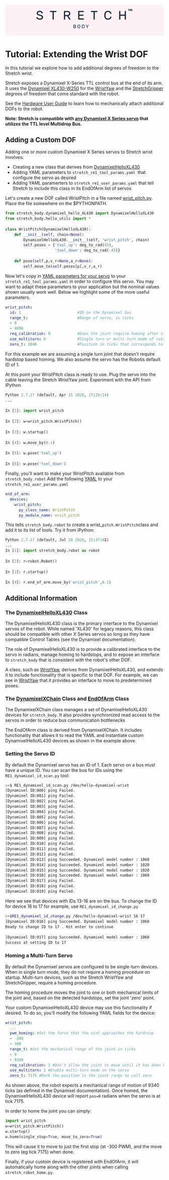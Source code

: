 ![](../../images/banner.png)

# Tutorial: Extending the Wrist DOF

In this tutorial we explore how to add additional degrees of freedom to the Stretch wrist. 

Stretch exposes a Dynamixel X-Series TTL control bus at the end of its arm. It uses the [Dynamixel XL430-W250](https://emanual.robotis.com/docs/en/dxl/x/xl430-w250/) for the [WristYaw](https://github.com/hello-robot/stretch_body/blob/master/body/stretch_body/wrist_yaw.py) and the [StretchGripper](https://github.com/hello-robot/stretch_body/blob/master/body/stretch_body/stretch_gripper.py)  degrees of freedom that come standard with the robot. 

See the [Hardware User Guide](https://docs.hello-robot.com/hardware_user_guide/#wrist) to learn how to mechanically attach additional DOFs to the robot.

**Note: Stretch is compatible with [any Dynamixel X Series servo](https://emanual.robotis.com/docs/en/dxl/x/) that utilizes the TTL level Multidrop Bus.**

## Adding a Custom DOF

Adding one or more custom Dynamixel X Series servos to Stretch wrist involves:

* Creating a new class that derives from [DynamixelHelloXL430](https://github.com/hello-robot/stretch_body/blob/master/body/stretch_body/dynamixel_hello_XL430.py)
* Adding YAML parameters to `stretch_re1_tool_params.yaml `that configure the servo as desired
* Adding YAML paramerters to `stretch_re1_user_params.yaml` that tell Stretch to include this class in its EndOfArm list of servos

Let's create a new DOF called WristPitch in a file named [wrist_pitch.py](./wrist_pitch.py).  Place the file somewhere on the $PYTHONPATH.

```python
from stretch_body.dynamixel_hello_XL430 import DynamixelHelloXL430
from stretch_body.hello_utils import *

class WristPitch(DynamixelHelloXL430):
    def __init__(self, chain=None):
        DynamixelHelloXL430.__init__(self, 'wrist_pitch', chain)
        self.poses = {'tool_up': deg_to_rad(45),
                      'tool_down': deg_to_rad(-45)}

    def pose(self,p,v_r=None,a_r=None):
        self.move_to(self.poses[p],v_r,a_r)
```

Now let's copy in [YAML parameters for your servo](./stretch_re1_tool_params.yaml) to your `stretch_re1_tool_params.yaml` in order to configure this servo. You may want to adapt these parameters to your application but the nominal values shown usually work well. Below we highlight some of the more useful parameters.

```yaml
wrist_pitch:
  id: 1							#ID on the Dynamixel bus
  range_t:						#Range of servo, in ticks
  - 0
  - 4096
  req_calibration: 0			#Does the joint require homing after startup
  use_multiturn: 0				#Single turn or multi-turn mode of rotation
  zero_t: 2048					#Position in ticks that corresponds to zero radians
```

For this example we are assuming a single turn joint that doesn't require hardstop based homing. We also assume the servo has the Robotis default ID of 1.

At this point your WristPitch class is ready to use. Plug the servo into the cable leaving the Stretch WristYaw joint. Experiment with the API from iPython

```python
Python 2.7.17 (default, Apr 15 2020, 17:20:14) 
...

In [1]: import wrist_pitch

In [2]: w=wrist_pitch.WristPitch()

In [3]: w.startup()

In [4]: w.move_by(0.1)

In [5]: w.pose('tool_up')

In [6]: w.pose('tool_down')
```

Finally, you'll want to make your WristPitch available from `stretch_body.robot` Add the following [YAML](./stretch_re1_user_params.yaml) to your `stretch_re1_user_params.yaml`

```yaml
end_of_arm:
  devices:
    wrist_pitch:
      py_class_name: WristPitch
      py_module_name: wrist_pitch
```

This tells `stretch_body.robot` to create a wrist_`pitch.WristPitch`class and add it to its list of tools. Try it from iPython:

```python
Python 2.7.17 (default, Jul 20 2020, 15:37:01)
...
In [1]: import stretch_body.robot as robot

In [2]: r=robot.Robot()

In [3]: r.startup()

In [4]: r.end_of_arm.move_by('wrist_pitch',0.1)

```



## Additional Information

### The [DynamixelHelloXL430](https://github.com/hello-robot/stretch_body/blob/master/body/stretch_body/dynamixel_hello_XL430.py) Class

The DynamixelHelloXL430 class is the primary interface to the Dynamixel servos of the robot. While named 'XL430' for legacy reasons, this class should be compatible with other X Series servos so long as they have compatible Control Tables (see the Dynamixel documentation).

The role of DynamixelHelloXL430 is to provide a calibrated interface to the servo in radians, manage homing to hardstops, and to expose an interface to `stretch_body` that is consistent with the robot's other DOF. 

A class, such as [WristYaw](https://github.com/hello-robot/stretch_body/blob/master/body/stretch_body/wrist_yaw.py), derives from DynamixelHelloXL430, and extends it to include functionality that is specific to that DOF. For example, we can see in  [WristYaw](https://github.com/hello-robot/stretch_body/blob/master/body/stretch_body/wrist_yaw.py) that it provides an interface to move to predetermined poses.  

### The [DynamixelXChain](https://github.com/hello-robot/stretch_body/blob/master/body/stretch_body/dynamixel_X_chain.py) Class and [EndOfArm](https://github.com/hello-robot/stretch_body/blob/master/body/stretch_body/end_of_arm.py) Class

The DynamixelXChain class manages a set of DynamixelHelloXL430 devices for `stretch_body`. It also provides synchronized read access to the servos in order to reduce  bus communication bottlenecks

The EndOfArm class is derived from DynamixelXChain. It includes functionality that allows it to read the YAML and instantiate custom DynamixelHelloXL430 devices as shown in the example above.

### Setting the Servo ID

By default the Dynamixel servo has an ID of 1. Each servo on a bus must have a unique ID. You can scan the bus for IDs using the `RE1_dynamixel_id_scan.py` tool:

```bash
>>$ RE1_dynamixel_id_scan.py /dev/hello-dynamixel-wrist 
[Dynamixel ID:000] ping Failed.
[Dynamixel ID:001] ping Failed.
[Dynamixel ID:002] ping Failed.
[Dynamixel ID:003] ping Failed.
[Dynamixel ID:004] ping Failed.
[Dynamixel ID:005] ping Failed.
[Dynamixel ID:006] ping Failed.
[Dynamixel ID:007] ping Failed.
[Dynamixel ID:008] ping Failed.
[Dynamixel ID:009] ping Failed.
[Dynamixel ID:010] ping Failed.
[Dynamixel ID:011] ping Failed.
[Dynamixel ID:012] ping Failed.
[Dynamixel ID:013] ping Succeeded. Dynamixel model number : 1060
[Dynamixel ID:014] ping Succeeded. Dynamixel model number : 1020
[Dynamixel ID:015] ping Succeeded. Dynamixel model number : 1020
[Dynamixel ID:016] ping Succeeded. Dynamixel model number : 1060
[Dynamixel ID:017] ping Failed.
[Dynamixel ID:018] ping Failed.
[Dynamixel ID:019] ping Failed.

```

Here we see that devices with IDs 13-16 are on the bus. To change the ID for device 16 to 17 for example, use `RE1_dynamixel_id_change.py`

```bash
>>$RE1_dynamixel_id_change.py /dev/hello-dynamixel-wrist 16 17
[Dynamixel ID:016] ping Succeeded. Dynamixel model number : 1060
Ready to change ID to 17 . Hit enter to continue

[Dynamixel ID:017] ping Succeeded. Dynamixel model number : 1060
Success at setting ID to 17
```



### Homing a Multi-Turn Servo

By default the Dynamixel servos are configured to be single-turn devices. When in single turn mode, they do not require a homing procedure on startup. Multi-turn devices, such as the Stretch WristYaw and StretchGripper, require a homing procedure.

The homing procedure moves the joint to one or both mechanical limits of the joint and, based on the detected hardstops, set the joint 'zero' point. 

Your custom DynamixelHelloXL430 device may use this functionality if desired. To do so, you'll modify the following YAML fields for the device:

```yaml
wrist_pitch:
  ...
  pwm_homing: #Set the force that the oint approaches the hardstop
  - -300
  - 300
  range_t: #Set the mechanical range of the joint in ticks
  - 0
  - 9340
  req_calibration: 1 #Don't allow the joint to move until it has been homed
  use_multiturn: 1 #Enable multi-turn mode on the servo
  zero_t: 7175 #Mark the position in the joint range to call zero
```

As shown above, the robot expects a mechanical range of motion of 9340 ticks (as defined in the Dynamixel documentation). Once homed, the DynamixelHelloXL430 device will report `pos=0` radians when the servo is at tick 7175. 

In order to home the joint you can simply:

```python
import wrist_pitch
w=wrist_pitch.WristPitch()
w.startup()
w.home(single_stop=True, move_to_zero=True)
```

This will cause it to move to just the first stop (at -300 PWM), and the move to zero (eg tick 7175) when done.

Finally, if your custom device is registered with EndOfArm, it will automatically home along with the other joints when calling `stretch_robot_home.py`.





